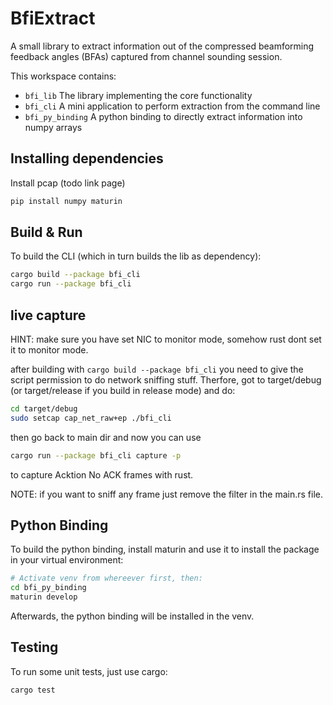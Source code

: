 # BfiExtract

A small library to extract information out of the compressed beamforming
feedback angles (BFAs) captured from channel sounding session.

This workspace contains:

- `bfi_lib` The library implementing the core functionality
- `bfi_cli` A mini application to perform extraction from the command line
- `bfi_py_binding` A python binding to directly extract information into numpy arrays

## Installing dependencies

Install pcap (todo link page)

```bash
pip install numpy maturin
```

## Build & Run

To build the CLI (which in turn builds the lib as dependency):

```bash
cargo build --package bfi_cli
cargo run --package bfi_cli 
```

## live capture
HINT: make sure you have set NIC to monitor mode, somehow rust dont set it to monitor mode. 


after building with `cargo build --package bfi_cli`
you need to give the script permission to do network sniffing stuff. Therfore, got to target/debug (or target/release  if you build in release mode) and do:  
 
```bash
cd target/debug
sudo setcap cap_net_raw+ep ./bfi_cli
```
then go back to main dir and now you can use 
```bash 
cargo run --package bfi_cli capture -p
```
to capture Acktion No ACK frames with rust. 

NOTE: if you want to sniff any frame just remove the filter in the main.rs file. 


## Python Binding

To build the python binding, install maturin and use it to install
the package in your virtual environment:

```bash
# Activate venv from whereever first, then:
cd bfi_py_binding
maturin develop
```

Afterwards, the python binding will be installed in the venv.

## Testing

To run some unit tests, just use cargo:

```bash
cargo test
```

